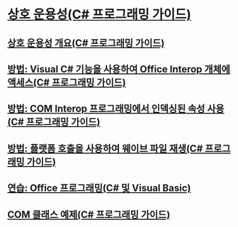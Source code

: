 # [상호 운용성(C# 프로그래밍 가이드)](interoperability.md)
## [상호 운용성 개요(C# 프로그래밍 가이드)](interoperability-overview.md)
## [방법: Visual C# 기능을 사용하여 Office Interop 개체에 액세스(C# 프로그래밍 가이드)](how-to-access-office-onterop-objects.md)
## [방법: COM Interop 프로그래밍에서 인덱싱된 속성 사용(C# 프로그래밍 가이드)](how-to-use-indexed-properties-in-com-interop-rogramming.md)
## [방법: 플랫폼 호출을 사용하여 웨이브 파일 재생(C# 프로그래밍 가이드)](how-to-use-platform-invoke-to-play-a-wave-file.md)
## [연습: Office 프로그래밍(C# 및 Visual Basic)](walkthrough-office-programming.md)
## [COM 클래스 예제(C# 프로그래밍 가이드)](example-com-class.md)
